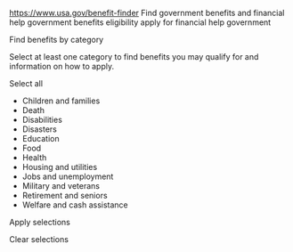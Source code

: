 

https://www.usa.gov/benefit-finder
Find government benefits and financial help
government benefits eligibility
apply for financial help government

Find benefits by category

Select at least one category to find benefits you may qualify for and information on how to apply.

Select all

* Children and families
* Death
* Disabilities
* Disasters
* Education
* Food
* Health
* Housing and utilities
* Jobs and unemployment
* Military and veterans
* Retirement and seniors
* Welfare and cash assistance

Apply selections

Clear selections
